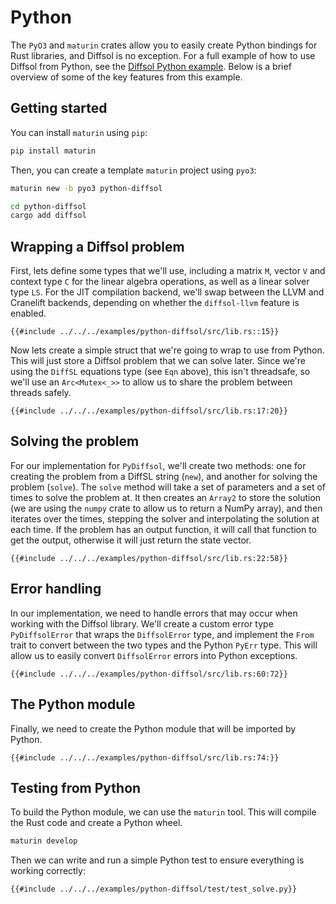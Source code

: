# Python

The `PyO3` and `maturin` crates allow you to easily create Python bindings for Rust libraries, and Diffsol is no exception. For a full example of how to use Diffsol from Python, see the [Diffsol Python example](https://github.com/martinjrobins/diffsol/tree/main/examples/python-diffsol). Below is a brief overview of some of the key features from this example.

## Getting started

You can install `maturin` using `pip`:

```bash
pip install maturin
```

Then, you can create a template `maturin` project using `pyo3`:

```bash
maturin new -b pyo3 python-diffsol
```

```bash
cd python-diffsol
cargo add diffsol
```


## Wrapping a Diffsol problem

First, lets define some types that we'll use, including a matrix `M`, vector `V` and context type `C` for the linear algebra operations, as well as a linear solver type `LS`. For the JIT compilation backend, we'll swap between the LLVM and Cranelift backends, depending on whether the `diffsol-llvm` feature is enabled.

```rust,ignore
{{#include ../../../examples/python-diffsol/src/lib.rs::15}}
```

Now lets create a simple struct that we're going to wrap to use from Python. This will just store a Diffsol problem that we can solve later. Since we're using the `DiffSL` equations type (see `Eqn` above), this isn't threadsafe, so we'll use an `Arc<Mutex<_>>` to allow us to share the problem between threads safely.

```rust,ignore
{{#include ../../../examples/python-diffsol/src/lib.rs:17:20}}
```

## Solving the problem

For our implementation for `PyDiffsol`, we'll create two methods: one for creating the problem from a DiffSL string (`new`), and another for solving the problem (`solve`). The `solve` method will take a set of parameters and a set of times to solve the problem at. It then creates an `Array2` to store the solution (we are using the `numpy` crate to allow us to return a NumPy array), and then iterates over the times, stepping the solver and interpolating the solution at each time. If the problem has an output function, it will call that function to get the output, otherwise it will just return the state vector.

```rust,ignore
{{#include ../../../examples/python-diffsol/src/lib.rs:22:58}}
```

## Error handling

In our implementation, we need to handle errors that may occur when working with the Diffsol library. We'll create a custom error type `PyDiffsolError` that wraps the `DiffsolError` type, and implement the `From` trait to convert between the two types and the Python `PyErr` type. This will allow us to easily convert `DiffsolError` errors into Python exceptions.

```rust,ignore
{{#include ../../../examples/python-diffsol/src/lib.rs:60:72}}
```

## The Python module

Finally, we need to create the Python module that will be imported by Python.

```rust,ignore
{{#include ../../../examples/python-diffsol/src/lib.rs:74:}}
```

## Testing from Python

To build the Python module, we can use the `maturin` tool. This will compile the Rust code and create a Python wheel.

```bash
maturin develop
```

Then we can write and run a simple Python test to ensure everything is working correctly:

```python,ignore
{{#include ../../../examples/python-diffsol/test/test_solve.py}}
```
